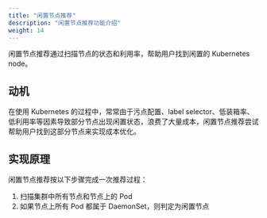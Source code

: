 ```yaml
---
title: "闲置节点推荐"
description: "闲置节点推荐功能介绍"
weight: 14
---
```


闲置节点推荐通过扫描节点的状态和利用率，帮助用户找到闲置的 Kubernetes node。

## 动机

在使用 Kubernetes 的过程中，常常由于污点配置、label selector、低装箱率、低利用率等因素导致部分节点出现闲置状态，浪费了大量成本，闲置节点推荐尝试帮助用户找到这部分节点来实现成本优化。

## 实现原理

闲置节点推荐按以下步骤完成一次推荐过程：

1. 扫描集群中所有节点和节点上的 Pod
2. 如果节点上所有 Pod 都属于 DaemonSet，则判定为闲置节点


